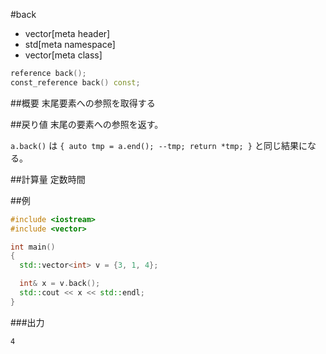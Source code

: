 #back
* vector[meta header]
* std[meta namespace]
* vector[meta class]

```cpp
reference back();
const_reference back() const;
```

##概要
末尾要素への参照を取得する


##戻り値
末尾の要素への参照を返す。

`a.back()` は `{ auto tmp = a.end(); --tmp; return *tmp; }` と同じ結果になる。


##計算量
定数時間


##例
```cpp
#include <iostream>
#include <vector>

int main()
{
  std::vector<int> v = {3, 1, 4};

  int& x = v.back();
  std::cout << x << std::endl;
}
```

###出力
```
4
```

